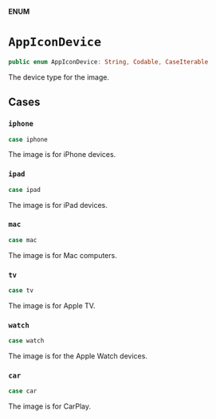 **ENUM**

# `AppIconDevice`

```swift
public enum AppIconDevice: String, Codable, CaseIterable
```

The device type for the image.

## Cases
### `iphone`

```swift
case iphone
```

The image is for iPhone devices.

### `ipad`

```swift
case ipad
```

The image is for iPad devices.

### `mac`

```swift
case mac
```

The image is for Mac computers.

### `tv`

```swift
case tv
```

The image is for Apple TV.

### `watch`

```swift
case watch
```

The image is for the Apple Watch devices.

### `car`

```swift
case car
```

The image is for CarPlay.
